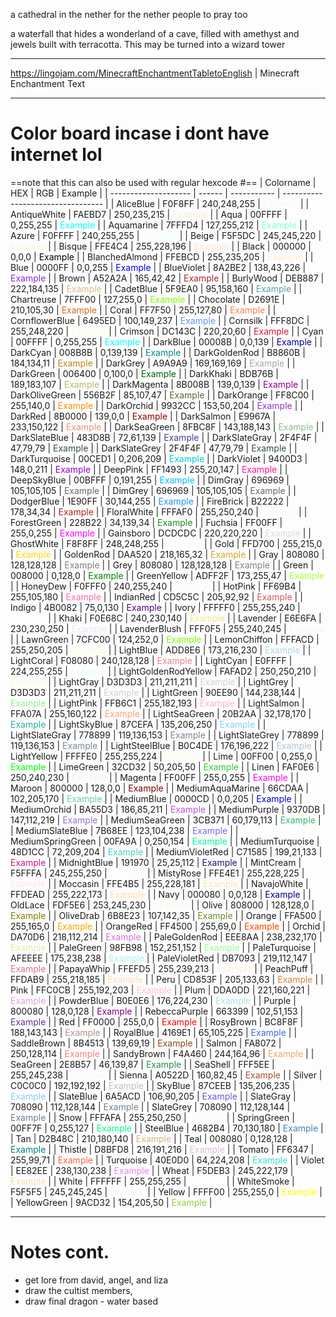  a cathedral in the nether for the nether people to pray too
 
 a waterfall that hides a wonderland of a cave, filled with amethyst and jewels built with terracotta. This may be turned into a wizard tower 

---
https://lingojam.com/MinecraftEnchantmentTabletoEnglish | Minecraft Enchantment Text 

---
# Color board incase i dont have internet lol
==note that this can also be used with regular hexcode #==
| Colorname            | HEX    | RGB         | Example                           |
| -------------------- | ------ | ----------- | --------------------------------- |
| AliceBlue            | F0F8FF | 240,248,255 | <font color=F0F8FF>Example</font> |
| AntiqueWhite         | FAEBD7 | 250,235,215 | <font color=FAEBD7>Example</font> |
| Aqua                 | 00FFFF | 0,255,255   | <font color=00FFFF>Example</font> |
| Aquamarine           | 7FFFD4 | 127,255,212 | <font color=7FFFD4>Example</font> |
| Azure                | F0FFFF | 240,255,255 | <font color=F0FFFF>Example</font> |
| Beige                | F5F5DC | 245,245,220 | <font color=F5F5DC>Example</font> |
| Bisque               | FFE4C4 | 255,228,196 | <font color=FFE4C4>Example</font> |
| Black                | 000000 | 0,0,0       | <font color=000000>Example</font> |
| BlanchedAlmond       | FFEBCD | 255,235,205 | <font color=FFEBCD>Example</font> |
| Blue                 | 0000FF | 0,0,255     | <font color=0000FF>Example</font> |
| BlueViolet           | 8A2BE2 | 138,43,226  | <font color=8A2BE2>Example</font> |
| Brown                | A52A2A | 165,42,42   | <font color=A52A2A>Example</font> |
| BurlyWood            | DEB887 | 222,184,135 | <font color=DEB887>Example</font> |
| CadetBlue            | 5F9EA0 | 95,158,160  | <font color=5F9EA0>Example</font> |
| Chartreuse           | 7FFF00 | 127,255,0   | <font color=7FFF00>Example</font> |
| Chocolate            | D2691E | 210,105,30  | <font color=D2691E>Example</font> |
| Coral                | FF7F50 | 255,127,80  | <font color=FF7F50>Example</font> |
| CornflowerBlue       | 6495ED | 100,149,237 | <font color=6495ED>Example</font> |
| Cornsilk             | FFF8DC | 255,248,220 | <font color=FFF8DC>Example</font> |
| Crimson              | DC143C | 220,20,60   | <font color=DC143C>Example</font> |
| Cyan                 | 00FFFF | 0,255,255   | <font color=00FFFF>Example</font> |
| DarkBlue             | 00008B | 0,0,139     | <font color=00008B>Example</font> |
| DarkCyan             | 008B8B | 0,139,139   | <font color=008B8B>Example</font> |
| DarkGoldenRod        | B8860B | 184,134,11  | <font color=B8860B>Example</font> |
| DarkGrey             | A9A9A9 | 169,169,169 | <font color=A9A9A9>Example</font> |
| DarkGreen            | 006400 | 0,100,0     | <font color=006400>Example</font> |
| DarkKhaki            | BDB76B | 189,183,107 | <font color=BDB76B>Example</font> |
| DarkMagenta          | 8B008B | 139,0,139   | <font color=8B008B>Example</font> |
| DarkOliveGreen       | 556B2F | 85,107,47   | <font color=556B2F>Example</font> |
| DarkOrange           | FF8C00 | 255,140,0   | <font color=FF8C00>Example</font> |
| DarkOrchid           | 9932CC | 153,50,204  | <font color=9932CC>Example</font> |
| DarkRed              | 8B0000 | 139,0,0     | <font color=8B0000>Example</font> |
| DarkSalmon           | E9967A | 233,150,122 | <font color=E9967A>Example</font> |
| DarkSeaGreen         | 8FBC8F | 143,188,143 | <font color=8FBC8F>Example</font> |
| DarkSlateBlue        | 483D8B | 72,61,139   | <font color=483D8B>Example</font> |
| DarkSlateGray        | 2F4F4F | 47,79,79    | <font color=2F4F4F>Example</font> |
| DarkSlateGrey        | 2F4F4F | 47,79,79    | <font color=2F4F4F>Example</font> |
| DarkTurquoise        | 00CED1 | 0,206,209   | <font color=00CED1>Example</font> |
| DarkViolet           | 9400D3 | 148,0,211   | <font color=9400D3>Example</font> |
| DeepPink             | FF1493 | 255,20,147  | <font color=FF1493>Example</font> |
| DeepSkyBlue          | 00BFFF | 0,191,255   | <font color=00BFFF>Example</font> |
| DimGray              | 696969 | 105,105,105 | <font color=696969>Example</font> |
| DimGrey              | 696969 | 105,105,105 | <font color=696969>Example</font> |
| DodgerBlue           | 1E90FF | 30,144,255  | <font color=1E90FF>Example</font> |
| FireBrick            | B22222 | 178,34,34   | <font color=B22222>Example</font> |
| FloralWhite          | FFFAF0 | 255,250,240 | <font color=FFFAF0>Example</font> |
| ForestGreen          | 228B22 | 34,139,34   | <font color=228B22>Example</font> |
| Fuchsia              | FF00FF | 255,0,255   | <font color=FF00FF>Example</font> |
| Gainsboro            | DCDCDC | 220,220,220 | <font color=DCDCDC>Example</font> |
| GhostWhite           | F8F8FF | 248,248,255 | <font color=F8F8FF>Example</font> |
| Gold                 | FFD700 | 255,215,0   | <font color=FFD700>Example</font> |
| GoldenRod            | DAA520 | 218,165,32  | <font color=DAA520>Example</font> |
| Gray                 | 808080 | 128,128,128 | <font color=808080>Example</font> |
| Grey                 | 808080 | 128,128,128 | <font color=808080>Example</font> |
| Green                | 008000 | 0,128,0     | <font color=008000>Example</font> |
| GreenYellow          | ADFF2F | 173,255,47  | <font color=ADFF2F>Example</font> |
| HoneyDew             | F0FFF0 | 240,255,240 | <font color=F0FFF0>Example</font> |
| HotPink              | FF69B4 | 255,105,180 | <font color=FF69B4>Example</font> |
| IndianRed            | CD5C5C | 205,92,92   | <font color=CD5C5C>Example</font> |
| Indigo               | 4B0082 | 75,0,130    | <font color=4B0082>Example</font> |
| Ivory                | FFFFF0 | 255,255,240 | <font color=FFFFF0>Example</font> |
| Khaki                | F0E68C | 240,230,140 | <font color=F0E68C>Example</font> |
| Lavender             | E6E6FA | 230,230,250 | <font color=E6E6FA>Example</font> |
| LavenderBlush        | FFF0F5 | 255,240,245 | <font color=FFF0F5>Example</font> |
| LawnGreen            | 7CFC00 | 124,252,0   | <font color=7CFC00>Example</font> |
| LemonChiffon         | FFFACD | 255,250,205 | <font color=FFFACD>Example</font> |
| LightBlue            | ADD8E6 | 173,216,230 | <font color=ADD8E6>Example</font> |
| LightCoral           | F08080 | 240,128,128 | <font color=F08080>Example</font> |
| LightCyan            | E0FFFF | 224,255,255 | <font color=E0FFFF>Example</font> |
| LightGoldenRodYellow | FAFAD2 | 250,250,210 | <font color=FAFAD2>Example</font> |
| LightGray            | D3D3D3 | 211,211,211 | <font color=D3D3D3>Example</font> |
| LightGrey            | D3D3D3 | 211,211,211 | <font color=D3D3D3>Example</font> |
| LightGreen           | 90EE90 | 144,238,144 | <font color=90EE90>Example</font> |
| LightPink            | FFB6C1 | 255,182,193 | <font color=FFB6C1>Example</font> |
| LightSalmon          | FFA07A | 255,160,122 | <font color=FFA07A>Example</font> |
| LightSeaGreen        | 20B2AA | 32,178,170  | <font color=20B2AA>Example</font> |
| LightSkyBlue         | 87CEFA | 135,206,250 | <font color=87CEFA>Example</font> |
| LightSlateGray       | 778899 | 119,136,153 | <font color=778899>Example</font> |
| LightSlateGrey       | 778899 | 119,136,153 | <font color=778899>Example</font> |
| LightSteelBlue       | B0C4DE | 176,196,222 | <font color=B0C4DE>Example</font> |
| LightYellow          | FFFFE0 | 255,255,224 | <font color=FFFFE0>Example</font> |
| Lime                 | 00FF00 | 0,255,0     | <font color=00FF00>Example</font> |
| LimeGreen            | 32CD32 | 50,205,50   | <font color=32CD32>Example</font> |
| Linen                | FAF0E6 | 250,240,230 | <font color=FAF0E6>Example</font> |
| Magenta              | FF00FF | 255,0,255   | <font color=FF00FF>Example</font> |
| Maroon               | 800000 | 128,0,0     | <font color=800000>Example</font> |
| MediumAquaMarine     | 66CDAA | 102,205,170 | <font color=66CDAA>Example</font> |
| MediumBlue           | 0000CD | 0,0,205     | <font color=0000CD>Example</font> |
| MediumOrchid         | BA55D3 | 186,85,211  | <font color=BA55D3>Example</font> |
| MediumPurple         | 9370DB | 147,112,219 | <font color=9370DB>Example</font> |
| MediumSeaGreen       | 3CB371 | 60,179,113  | <font color=3CB371>Example</font> |
| MediumSlateBlue      | 7B68EE | 123,104,238 | <font color=7B68EE>Example</font> |
| MediumSpringGreen    | 00FA9A | 0,250,154   | <font color=00FA9A>Example</font> |
| MediumTurquoise      | 48D1CC | 72,209,204  | <font color=48D1CC>Example</font> |
| MediumVioletRed      | C71585 | 199,21,133  | <font color=C71585>Example</font> |
| MidnightBlue         | 191970 | 25,25,112   | <font color=191970>Example</font> |
| MintCream            | F5FFFA | 245,255,250 | <font color=F5FFFA>Example</font> |
| MistyRose            | FFE4E1 | 255,228,225 | <font color=FFE4E1>Example</font> |
| Moccasin             | FFE4B5 | 255,228,181 | <font color=FFE4B5>Example</font> |
| NavajoWhite          | FFDEAD | 255,222,173 | <font color=FFDEAD>Example</font> |
| Navy                 | 000080 | 0,0,128     | <font color=000080>Example</font> |
| OldLace              | FDF5E6 | 253,245,230 | <font color=FDF5E6>Example</font> |
| Olive                | 808000 | 128,128,0   | <font color=808000>Example</font> |
| OliveDrab            | 6B8E23 | 107,142,35  | <font color=6B8E23>Example</font> |
| Orange               | FFA500 | 255,165,0   | <font color=FFA500>Example</font> |
| OrangeRed            | FF4500 | 255,69,0    | <font color=FF4500>Example</font> |
| Orchid               | DA70D6 | 218,112,214 | <font color=DA70D6>Example</font> |
| PaleGoldenRod        | EEE8AA | 238,232,170 | <font color=EEE8AA>Example</font> |
| PaleGreen            | 98FB98 | 152,251,152 | <font color=98FB98>Example</font> |
| PaleTurquoise        | AFEEEE | 175,238,238 | <font color=AFEEEE>Example</font> |
| PaleVioletRed        | DB7093 | 219,112,147 | <font color=DB7093>Example</font> |
| PapayaWhip           | FFEFD5 | 255,239,213 | <font color=FFEFD5>Example</font> |
| PeachPuff            | FFDAB9 | 255,218,185 | <font color=FFDAB9>Example</font> |
| Peru                 | CD853F | 205,133,63  | <font color=CD853F>Example</font> |
| Pink                 | FFC0CB | 255,192,203 | <font color=FFC0CB>Example</font> |
| Plum                 | DDA0DD | 221,160,221 | <font color=DDA0DD>Example</font> |
| PowderBlue           | B0E0E6 | 176,224,230 | <font color=B0E0E6>Example</font> |
| Purple               | 800080 | 128,0,128   | <font color=800080>Example</font> |
| RebeccaPurple        | 663399 | 102,51,153  | <font color=663399>Example</font> |
| Red                  | FF0000 | 255,0,0     | <font color=FF0000>Example</font> |
| RosyBrown            | BC8F8F | 188,143,143 | <font color=BC8F8F>Example</font> |
| RoyalBlue            | 4169E1 | 65,105,225  | <font color=4169E1>Example</font> |
| SaddleBrown          | 8B4513 | 139,69,19   | <font color=8B4513>Example</font> |
| Salmon               | FA8072 | 250,128,114 | <font color=FA8072>Example</font> |
| SandyBrown           | F4A460 | 244,164,96  | <font color=F4A460>Example</font> |
| SeaGreen             | 2E8B57 | 46,139,87   | <font color=2E8B57>Example</font> |
| SeaShell             | FFF5EE | 255,245,238 | <font color=FFF5EE>Example</font> |
| Sienna               | A0522D | 160,82,45   | <font color=A0522D>Example</font> |
| Silver               | C0C0C0 | 192,192,192 | <font color=C0C0C0>Example</font> |
| SkyBlue              | 87CEEB | 135,206,235 | <font color=87CEEB>Example</font> |
| SlateBlue            | 6A5ACD | 106,90,205  | <font color=6A5ACD>Example</font> |
| SlateGray            | 708090 | 112,128,144 | <font color=708090>Example</font> |
| SlateGrey            | 708090 | 112,128,144 | <font color=708090>Example</font> |
| Snow                 | FFFAFA | 255,250,250 | <font color=FFFAFA>Example</font> |
| SpringGreen          | 00FF7F | 0,255,127   | <font color=00FF7F>Example</font> |
| SteelBlue            | 4682B4 | 70,130,180  | <font color=4682B4>Example</font> |
| Tan                  | D2B48C | 210,180,140 | <font color=D2B48C>Example</font> |
| Teal                 | 008080 | 0,128,128   | <font color=008080>Example</font> |
| Thistle              | D8BFD8 | 216,191,216 | <font color=D8BFD8>Example</font> |
| Tomato               | FF6347 | 255,99,71   | <font color=FF6347>Example</font> |
| Turquoise            | 40E0D0 | 64,224,208  | <font color=40E0D0>Example</font> |
| Violet               | EE82EE | 238,130,238 | <font color=EE82EE>Example</font> |
| Wheat                | F5DEB3 | 245,222,179 | <font color=F5DEB3>Example</font> |
| White                | FFFFFF | 255,255,255 | <font color=FFFFFF>Example</font> |
| WhiteSmoke           | F5F5F5 | 245,245,245 | <font color=F5F5F5>Example</font> |
| Yellow               | FFFF00 | 255,255,0   | <font color=FFFF00>Example</font> |
| YellowGreen          | 9ACD32 | 154,205,50  | <font color=9ACD32>Example</font> |

---

# Notes cont. 
- get lore from david, angel, and liza 
- draw the cultist members, 
- draw final dragon - water based